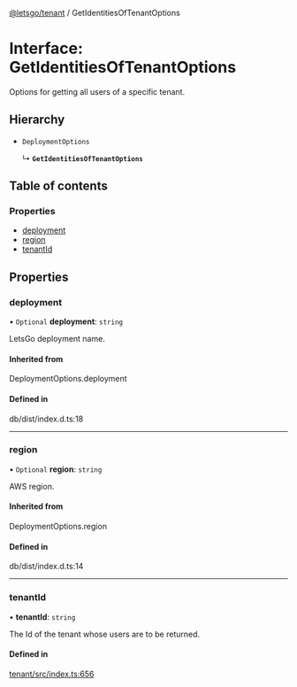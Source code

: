 [@letsgo/tenant](../README.md) / GetIdentitiesOfTenantOptions

# Interface: GetIdentitiesOfTenantOptions

Options for getting all users of a specific tenant.

## Hierarchy

- `DeploymentOptions`

  ↳ **`GetIdentitiesOfTenantOptions`**

## Table of contents

### Properties

- [deployment](GetIdentitiesOfTenantOptions.md#deployment)
- [region](GetIdentitiesOfTenantOptions.md#region)
- [tenantId](GetIdentitiesOfTenantOptions.md#tenantid)

## Properties

### deployment

• `Optional` **deployment**: `string`

LetsGo deployment name.

#### Inherited from

DeploymentOptions.deployment

#### Defined in

db/dist/index.d.ts:18

___

### region

• `Optional` **region**: `string`

AWS region.

#### Inherited from

DeploymentOptions.region

#### Defined in

db/dist/index.d.ts:14

___

### tenantId

• **tenantId**: `string`

The Id of the tenant whose users are to be returned.

#### Defined in

[tenant/src/index.ts:656](https://github.com/47chapters/letsgo/blob/11c7e19/packages/tenant/src/index.ts#L656)
